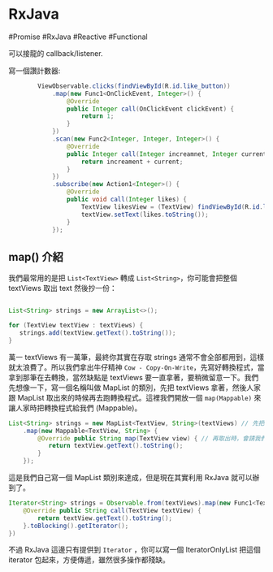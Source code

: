 # RxJava

\#Promise \#RxJava \#Reactive \#Functional

可以接龍的 callback/listener.

寫一個讚計數器:

```java
        ViewObservable.clicks(findViewById(R.id.like_button))
            .map(new Func1<OnClickEvent, Integer>() {
                @Override
                public Integer call(OnClickEvent clickEvent) {
                    return 1;
                }
            })
            .scan(new Func2<Integer, Integer, Integer>() {
                @Override
                public Integer call(Integer increamnet, Integer current) {
                    return increament + current;
                }
            })
            .subscribe(new Action1<Integer>() {
                @Override
                public void call(Integer likes) {
                    TextView likesView = (TextView) findViewById(R.id.likes_view);
                    textView.setText(likes.toString());
                }
            });
```

## map() 介紹

我們最常用的是把 `List<TextView>` 轉成 `List<String>`，你可能會把整個 textViews 取出 text 然後抄一份：

```java

List<String> strings = new ArrayList<>();

for (TextView textView : textViews) {
   strings.add(textView.getText().toString());
}
```

萬一 textViews 有一萬筆，最終你其實在存取 strings 通常不會全部都用到，這樣就太浪費了。所以我們拿出牛仔精神 `Cow - Copy-On-Write`，先寫好轉換程式，當拿到那筆在去轉換，當然缺點是 textViews 要一直拿著，要稍微留意一下。我們先想像一下，寫一個名稱叫做 MapList 的類別，先把 textViews 拿著，然後人家跟 MapList 取出來的時候再去跑轉換程式。這裡我們開放一個 ```map(Mappable)``` 來讓人家時把轉換程式給我們 (Mappable)。

```java
List<String> strings = new MapList<TextView, String>(textViews) // 先把 textViews 拿著
    .map(new Mappable<TextView, String> {
        @Override public String map(TextView view) { // 再取出時，會請我們轉換
           return textView.getText().toString();
        }
    });
```

這是我們自己寫一個 MapList 類別來達成，但是現在其實利用 RxJava 就可以辦到了。

```java
Iterator<String> strings = Observable.from(textViews).map(new Func1<TextView, String>() {
    @Override public String call(TextView textView) {
        return textView.getText().toString();
    }.toBlocking().getIterator();
})
```

不過 RxJava 這邊只有提供到 ```Iterator``` ，你可以寫一個 IteratorOnlyList 把這個 iterator 包起來，方便傳遞，雖然很多操作都殘缺。
```





